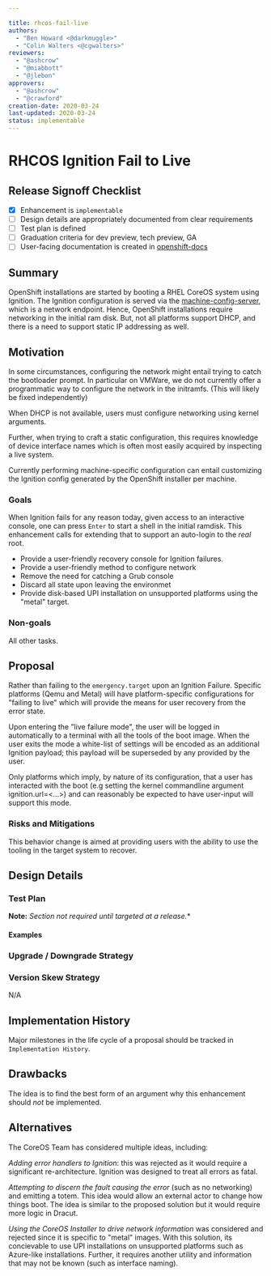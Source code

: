 ```yaml
---

title: rhcos-fail-live
authors:
  - "Ben Howard <@darkmuggle>"
  - "Colin Walters <@cgwalters>"
reviewers:
  - "@ashcrow"
  - "@miabbott"
  - "@jlebon"
approvers:
  - "@ashcrow"
  - "@crawford"
creation-date: 2020-03-24
last-updated: 2020-03-24
status: implementable
---
```


# RHCOS Ignition Fail to Live


## Release Signoff Checklist

- [x] Enhancement is `implementable`
- [ ] Design details are appropriately documented from clear requirements
- [ ] Test plan is defined
- [ ] Graduation criteria for dev preview, tech preview, GA
- [ ] User-facing documentation is created in [openshift-docs](https://github.com/openshift/openshift-docs/)

## Summary

OpenShift installations are started by booting a RHEL CoreOS system using Ignition.
The Ignition configuration is served via the
[machine-config-server](https://github.com/openshift/machine-config-operator/blob/master/docs/MachineConfigServer.md),
which is a network endpoint.  Hence, OpenShift installations require networking in
the initial ram disk.  But, not all platforms support DHCP, and there is a need
to support static IP addressing as well.

## Motivation

In some circumstances, configuring the network might entail trying to catch the
bootloader prompt.  In particular on VMWare, we do not currently offer a
programmatic way to configure the network in the initramfs.
(This will likely be fixed independently)

When DHCP is not available, users must configure networking using kernel arguments.

Further, when trying to craft a static configuration, this requires knowledge of
device interface names which is often most easily acquired by inspecting a live system.

Currently performing machine-specific configuration can entail customizing the
Ignition config generated by the OpenShift installer per machine.

### Goals

When Ignition fails for any reason today, given access to an interactive
console, one can press `Enter` to start a shell in the initial ramdisk.  This
enhancement calls for extending that to support an auto-login to the *real* root.

* Provide a user-friendly recovery console for Ignition failures.
* Provide a user-friendly method to configure network
* Remove the need for catching a Grub console
* Discard all state upon leaving the environmet
* Provide disk-based UPI installation on unsupported platforms using the "metal" target.

### Non-goals

All other tasks.

## Proposal

Rather than failing to the `emergency.target` upon an Ignition Failure.
Specific platforms (Qemu and Metal) will have platform-specific configurations
for "failing to live" which will provide the means for user recovery from the
error state.

Upon entering the "live failure mode", the user will be logged in automatically
to a terminal with all the tools of the boot image. When the user exits the mode
a white-list of settings will be encoded as an additional Ignition payload;
this payload will be superseded by any provided by the user.

Only platforms which imply, by nature of its configuration, that a user has
interacted with the boot (e.g setting the kernel commandline argument ignition.url=<...>)
and can reasonably be expected to have user-input will support this mode.

### Risks and Mitigations

This behavior change is aimed at providing users with the ability to use the
tooling in the target system to recover.

## Design Details

### Test Plan

**Note:** *Section not required until targeted at a release.**

#### Examples


### Upgrade / Downgrade Strategy


### Version Skew Strategy

N/A

## Implementation History

Major milestones in the life cycle of a proposal should be tracked in `Implementation
History`.

## Drawbacks

The idea is to find the best form of an argument why this enhancement should _not_ be implemented.

## Alternatives

The CoreOS Team has considered multiple ideas, including:

*Adding error handlers to Ignition*: this was rejected as it would require a
significant re-architecture. Ignition was designed to treat all errors as fatal.

*Attempting to discern the fault causing the error* (such as no networking) and emitting
a totem. This idea would allow an external actor to change how things boot.
The idea is similar to the proposed solution but it would require more logic in Dracut.

*Using the CoreOS Installer to drive network information* was considered and rejected
since it is specific to "metal" images. With this solution, its concievable to use
UPI installations on unsupported platforms such as Azure-like installations.
Further, it requires another utility and information that may not be known (such as interface naming).
